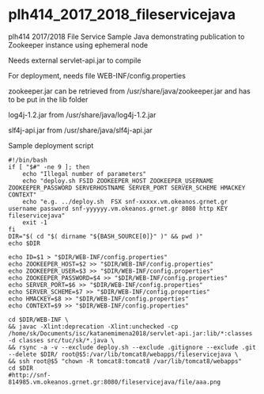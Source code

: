 # plh414_2017_2018_fileservicejava
plh414 2017/2018 File Service Sample Java demonstrating publication to Zookeeper instance using ephemeral node

Needs external servlet-api.jar to compile

For deployment, needs file WEB-INF/config.properties

zookeeper.jar can be retrieved from /usr/share/java/zookeeper.jar and has to be put in the lib folder

log4j-1.2.jar from /usr/share/java/log4j-1.2.jar

slf4j-api.jar from /usr/share/java/slf4j-api.jar


Sample deployment script

```
#!/bin/bash
if [ "$#" -ne 9 ]; then
    echo "Illegal number of parameters"
    echo "deploy.sh FSID ZOOKEEPER_HOST ZOOKEEPER_USERNAME ZOOKEEPER_PASSWORD SERVERHOSTNAME SERVER_PORT SERVER_SCHEME HMACKEY CONTEXT"
    echo "e.g. ../deploy.sh  FSX snf-xxxxx.vm.okeanos.grnet.gr username password snf-yyyyyy.vm.okeanos.grnet.gr 8080 http KEY fileservicejava"
    exit -1
fi
DIR="$( cd "$( dirname "${BASH_SOURCE[0]}" )" && pwd )"
echo $DIR

echo ID=$1 > "$DIR/WEB-INF/config.properties"
echo ZOOKEEPER_HOST=$2 >> "$DIR/WEB-INF/config.properties"
echo ZOOKEEPER_USER=$3 >> "$DIR/WEB-INF/config.properties"
echo ZOOKEEPER_PASSWORD=$4 >> "$DIR/WEB-INF/config.properties"
echo SERVER_PORT=$6 >> "$DIR/WEB-INF/config.properties"
echo SERVER_SCHEME=$7 >> "$DIR/WEB-INF/config.properties"
echo HMACKEY=$8 >> "$DIR/WEB-INF/config.properties"
echo CONTEXT=$9 >> "$DIR/WEB-INF/config.properties"

cd $DIR/WEB-INF \
&& javac -Xlint:deprecation -Xlint:unchecked -cp /home/sk/Documents/isc/katanemimena2018/servlet-api.jar:lib/*:classes -d classes src/tuc/sk/*.java \
&& rsync -a -v --exclude deploy.sh --exclude .gitignore --exclude .git --delete $DIR/ root@$5:/var/lib/tomcat8/webapps/fileservicejava \
&& ssh root@$5 "chown -R tomcat8:tomcat8 /var/lib/tomcat8/webapps"
cd $DIR
#http://snf-814985.vm.okeanos.grnet.gr:8080/fileservicejava/file/aaa.png
```
